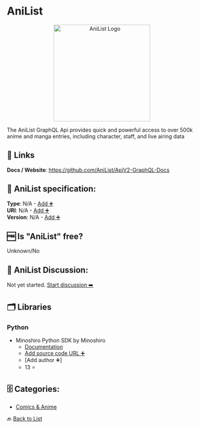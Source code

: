 # AniList
<p align="center">
    <img width="256" src="https://raw.githubusercontent.com/apis-list/apis-list/main/apis/anilist/logo_256x256.png" alt="AniList Logo"/>
</p>
The AniList GraphQL Api provides quick and powerful access to over 500k anime and manga entries, including character, staff, and live airing data

##  🔗 Links
**Docs / Website**: https://github.com/AniList/ApiV2-GraphQL-Docs

## 🧬 AniList specification:
**Type**: N/A - [Add ➕](https://github.com/apis-list/apis-list/edit/main/apis-list.yaml)  
**URI**: N/A - [Add ➕](https://github.com/apis-list/apis-list/edit/main/apis-list.yaml)  
**Version**: N/A - [Add ➕](https://github.com/apis-list/apis-list/edit/main/apis-list.yaml)

## 🆓 Is "AniList" free?
 Unknown/No 

## 💬 AniList Discussion:
Not yet started. [Start discussion ➡️](https://github.com/apis-list/apis-list/discussions/new)

## 🗂️ Libraries
### Python
- Minoshiro Python SDK by Minoshiro
    - [Documentation](https://github.com/Mino-shiro/Minoshiro)
    - [Add source code URL ➕]()
    - [Add author ➕]
    - 13 ⭐


## 🗄️ Categories:
- [Comics & Anime](https://github.com/apis-list/apis-list#comics--anime-)

🔙  [Back to List](https://github.com/apis-list/apis-list)
